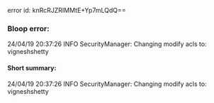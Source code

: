 error id: knRcRJZRIMMtE+Yp7mLQdQ==
### Bloop error:

24/04/19 20:37:26 INFO SecurityManager: Changing modify acls to: vigneshshetty
#### Short summary: 

24/04/19 20:37:26 INFO SecurityManager: Changing modify acls to: vigneshshetty
